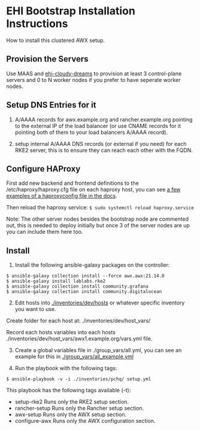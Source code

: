 
# EHI Bootstrap Installation Instructions

How to install this clustered AWX setup.


## Provision the Servers

Use MAAS and [ehi-cloudy-dreams](https://github.com/application-research/ehi-cloudy-dreams) to provision at least 3 control-plane servers and 0 to N worker nodes if you prefer to have seperate worker nodes.


## Setup DNS Entries for it

1) A/AAAA records for awx.example.org and rancher.example.org pointing to the external IP of the load balancer (or use CNAME records for it pointing both of them to your load balancers A/AAAA record).

2) setup internal A/AAAA DNS records (or external if you need) for each RKE2 server, this is to ensure they can reach each other with the FQDN.


## Configure HAProxy

First add new backend and frontend definitions to the /etc/haproxy/haproxy.cfg file on each haproxy host, you can see [a few examples of a haproxyconfig file in the docs](/docs/haproxy_example_1.cfg).

Then reload the haproxy service:
`$ sudo systemctl reload haproxy.service`

Note: The other server nodes besides the bootstrap node are commented out, this is needed to deploy initially but once 3 of the server nodes are up you can include them here too.


## Install

1) Install the following ansible-galaxy packages on the controller:
```
$ ansible-galaxy collection install --force awx.awx:21.14.0
$ ansible-galaxy install lablabs.rke2
$ ansible-galaxy collection install community.grafana
$ ansible-galaxy collection install community.digitalocean
```


2) Edit hosts into [./inventories/dev/hosts](./inventories/dev/hosts) or whatever specific inventory you want to use.

Create folder for each host at: ./inventories/dev/host_vars/

Record each hosts variables into each hosts ./inventories/dev/host_vars/awx1.example.org/vars.yml file.


3) Create a global variables file in ./group_vars/all.yml, you can see an example for this in  [./group_vars/all_example.yml](./group_vars/all_example.yml)


4) Run the playbook with the following tags:

`$ ansible-playbook -v -i ./inventories/pchq/ setup.yml`

This playbook has the following tags available (-t):
- setup-rke2        Runs only the RKE2 setup section.
- rancher-setup     Runs only the Rancher setup section.
- awx-setup         Runs only the AWX setup section.
- configure-awx     Runs only the AWX configuration section.
